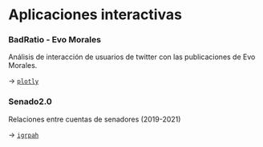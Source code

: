 # Aplicaciones interactivas

### BadRatio  - Evo Morales
Análisis de interacción de usuarios de twitter con las publicaciones de Evo Morales. 

-> [`plotly`](https://mentacomunicacion.github.io/interactivos/index.html)

### Senado2.0 
Relaciones entre cuentas de senadores (2019-2021)

-> [`igrpah`](https://mentacomunicacion.github.io/interactivos/sen_igraph.html)

